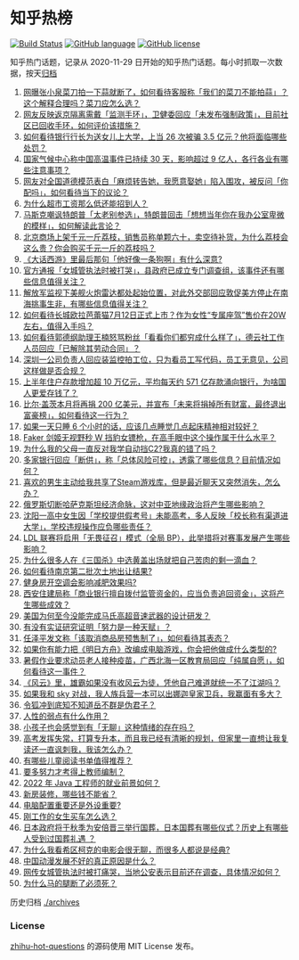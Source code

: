 # 知乎热榜
[![Build Status](https://github.com/ToWeLong/zhihu-hot-questions/workflows/CI/badge.svg)](https://github.com/ToWeLong/zhihu-hot-questions/actions)
[![GitHub language](https://img.shields.io/badge/language-golang-orange.svg)](https://golang.org/)
[![GitHub license](https://img.shields.io/github/license/ToWeLong/zhihu-hot-questions)](https://github.com/ToWeLong/zhihu-hot-questions/blob/main/LICENSE)

知乎热门话题，记录从 2020-11-29 日开始的知乎热门话题。每小时抓取一次数据，按天[归档](./archives)

<!-- BEGIN -->

1. [网曝张小泉菜刀拍一下蒜就断了，如何看待客服称「我们的菜刀不能拍蒜」？这个解释合理吗？菜刀应怎么选？](https://www.zhihu.com/question/543112928)
1. [网友反映返京隔离需戴「监测手环」，卫健委回应「未发布强制政策」，目前社区已回收手环，如何评价该措施？](https://www.zhihu.com/question/543244375)
1. [如何看待银行行长为送女儿上大学，上当 26 次被骗 3.5 亿元？他将面临哪些处罚？](https://www.zhihu.com/question/543080523)
1. [国家气候中心称中国高温事件已持续 30 天，影响超过 9 亿人，各行各业有哪些注意事项？](https://www.zhihu.com/question/543130943)
1. [网友对全国道德模范表白「麻烦转告她，我愿意娶她」陷入围攻，被反问「你配吗」，如何看待当下的议论？](https://www.zhihu.com/question/543127075)
1. [为什么超市工资那么低还能招到人？](https://www.zhihu.com/question/542045293)
1. [马斯克嘲讽特朗普「太老别参选」，特朗普回击「想想当年你在我办公室卑微的模样」，如何解读此言论？](https://www.zhihu.com/question/543233921)
1. [北京商场上架千元一斤荔枝，销售员称单颗六十，卖空待补货，为什么荔枝会这么贵？你会购买千元一斤的荔枝吗？](https://www.zhihu.com/question/543256014)
1. [《大话西游》里最后那句「他好像一条狗啊」有什么深意?](https://www.zhihu.com/question/26707698)
1. [官方通报「女城管执法时被打哭」，县政府已成立专门调查组，该事件还有哪些信息值得关注？](https://www.zhihu.com/question/543229369)
1. [解放军监视下美舰火炮雷达都处起始位置，对此外交部回应敦促美方停止在南海挑事生非，有哪些信息值得关注？](https://www.zhihu.com/question/543047395)
1. [如何看待长城欧拉芭蕾猫7月12日正式上市？作为女性“专属座驾”售价在20W左右，值得入手吗？](https://www.zhihu.com/question/543093689)
1. [如何看待郭德纲助理王楠怒骂粉丝「看看你们都穷成什么样了」，德云社工作人员回应「已解除其劳动合同」？](https://www.zhihu.com/question/543263691)
1. [深圳一公司负责人回应装监控拍工位，只为看员工写代码，员工无意见，公司这样做是否合规？](https://www.zhihu.com/question/543081533)
1. [上半年住户存款增加超 10 万亿元，平均每天约 571 亿存款涌向银行，为啥国人更爱存钱了？](https://www.zhihu.com/question/543049899)
1. [比尔·盖茨本月将再捐 200 亿美元，并宣布「未来将捐掉所有财富，最终退出富豪榜」，如何看待这一行为？](https://www.zhihu.com/question/543254552)
1. [如果一天只睡 6 个小时的话，应该几点睡觉几点起床精神相对较好？](https://www.zhihu.com/question/311297911)
1. [Faker 剑姬无视野秒 W 挡豹女镖枪，在高手眼中这个操作属于什么水平？](https://www.zhihu.com/question/543074084)
1. [为什么我的父母一直反对我学自动挡C2?我真的错了吗？](https://www.zhihu.com/question/390937036)
1. [多家银行回应「断供」，称「总体风险可控」，透露了哪些信息？目前情况如何？](https://www.zhihu.com/question/543243771)
1. [喜欢的男生主动给我共享了Steam游戏库，但是最近聊天又突然消失，怎么办？](https://www.zhihu.com/question/542793398)
1. [俄罗斯切断哈萨克斯坦经济命脉，这对中亚地缘政治将产生哪些影响？](https://www.zhihu.com/question/542863282)
1. [沈阳一高中女生因「学校提供假考号」未能高考，多人反映「校长称有渠道进大学」，学校违规操作应负哪些责任？](https://www.zhihu.com/question/543033853)
1. [LDL 联赛将启用「无畏征召」模式（全局 BP），此举措将对赛事发展产生哪些影响？](https://www.zhihu.com/question/543141305)
1. [为什么很多人在《三国杀》中选黄盖出场就把自己苦肉的剩一滴血？](https://www.zhihu.com/question/488604417)
1. [如何看待南京第二批次土地出让结果?](https://www.zhihu.com/question/542861507)
1. [健身房开空调会影响减肥效果吗?](https://www.zhihu.com/question/535618281)
1. [西安住建局称「商业银行擅自拨付监管资金的，应当负责追回资金」，这将产生哪些成效？](https://www.zhihu.com/question/543297668)
1. [美国为何至今没能完成马氏高超音速武器的设计研发？](https://www.zhihu.com/question/434085578)
1. [有没有实证研究证明「努力是一种天赋」？](https://www.zhihu.com/question/61740348)
1. [任泽平发文称「该取消商品房预售制了」，如何看待其表态？](https://www.zhihu.com/question/543277969)
1. [如果你有能力把《明日方舟》改编成电脑游戏，你会把他做成什么类型的?](https://www.zhihu.com/question/542997151)
1. [暑假作业要求动员老人接种疫苗，广西北海一区教育局回应「纯属自愿」，如何看待这一事件？](https://www.zhihu.com/question/543018887)
1. [《风云》里，雄霸如果没有收风云为徒，凭他自己难道就统一不了江湖吗？](https://www.zhihu.com/question/531165188)
1. [如果我和 sky 对战，我人族兵营一本可以出娜迦皇家卫兵，我赢面有多大？](https://www.zhihu.com/question/529385463)
1. [令狐冲到底知不知道岳不群是伪君子？](https://www.zhihu.com/question/542184979)
1. [人性的弱点有什么作用？](https://www.zhihu.com/question/303323298)
1. [小孩子也会感觉到有「无聊」这种情绪的存在吗？](https://www.zhihu.com/question/542775905)
1. [高考发挥失常，打算专升本，而且我已经有清晰的规划，但家里一直想让我复读还一直讽刺我，我该怎么办？](https://www.zhihu.com/question/543289620)
1. [有哪些儿童阅读书单值得推荐？](https://www.zhihu.com/question/459189644)
1. [要多努力才考得上教师编制？](https://www.zhihu.com/question/472084745)
1. [2022 年 Java 工程师的就业前景如何？](https://www.zhihu.com/question/541581749)
1. [新房装修，哪些钱不能省？](https://www.zhihu.com/question/524667870)
1. [电脑配置重要还是外设重要?](https://www.zhihu.com/question/539669875)
1. [刚工作的女生买车怎么选？](https://www.zhihu.com/question/543240844)
1. [日本政府将于秋季为安倍晋三举行国葬，日本国葬有哪些仪式？历史上有哪些人受到过国葬礼遇 ？](https://www.zhihu.com/question/543272799)
1. [为什么我看希区柯克的电影会很无聊，而很多人都说是经典?](https://www.zhihu.com/question/381184220)
1. [中国动漫发展不好的真正原因是什么？](https://www.zhihu.com/question/534995406)
1. [网传女城管执法时被打痛哭，当地公安表示目前还在调查，具体情况如何？](https://www.zhihu.com/question/543093935)
1. [为什么马的腿断了必须死？](https://www.zhihu.com/question/543076389)

<!-- END -->

历史归档 [./archives](./archives)


### License
[zhihu-hot-questions](https://github.com/towelong/zhihu-hot-questions) 的源码使用 MIT License 发布。